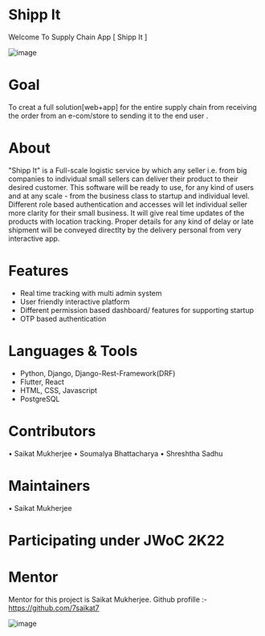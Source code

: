 # Shipp It
Welcome To Supply Chain App [ Shipp It ]

![image](https://user-images.githubusercontent.com/84222590/151915204-0edff92c-fbef-464b-87b3-aae40227dd50.png)


# Goal

To creat a full solution[web+app] for the entire supply chain from receiving the order from an e-com/store to sending it to the end user .


# About

 "Shipp It" is a Full-scale logistic service by which any seller i.e. from big companies to individual small sellers can deliver their product to their desired customer. This software will be ready to use, for any kind of users and at any scale - from the business class to startup and individual level. Different role based authentication and accesses will let individual seller more clarity for their small business. It will give real time updates of the products with location tracking.
Proper details for any kind of delay or late shipment will be conveyed directlty by the delivery personal from very interactive app.


# Features 

* Real time tracking with multi admin system 
* User friendly interactive platform
* Different permission based dashboard/ features for supporting startup 
* OTP based authentication 


# Languages & Tools 

* Python, Django, Django-Rest-Framework(DRF)
* Flutter, React
* HTML, CSS, Javascript
* PostgreSQL

# Contributors

• Saikat Mukherjee
• Soumalya Bhattacharya
• Shreshtha Sadhu


# Maintainers

• Saikat Mukherjee


# Participating under JWoC 2K22

# Mentor

Mentor for this project is Saikat Mukherjee. Github profille :- https://github.com/7saikat7

![image](https://user-images.githubusercontent.com/84222590/151915606-51cc2d4f-beb6-426b-a558-9bfbbca1bb3f.png)

